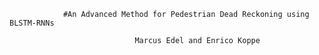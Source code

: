                 #An Advanced Method for Pedestrian Dead Reckoning using BLSTM-RNNs 
                
                                Marcus Edel and Enrico Koppe
